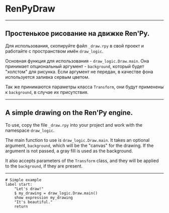 # RenPyDraw

__________________

## Простенькое рисование на движке Ren'Py.

Для использования, скопируйте файл `_draw.rpy` в свой проект и работайте с пространством имён `draw_logic`.

Основная функция для использования - `draw_logic.Draw.main`.
Она принимает опциональный аргумент - `background`, который будет "холстом" для рисунка.
Если аргумент не передан, в качестве фона используется заливка сервым цветом.

Так же принимаются параметры класса `Transform`, они будут применены к `background`, в случае их присутствия.

__________________

## A simple drawing on the Ren'Py engine.

To use, copy the file `_draw.rpy` into your project and work with the namespace `draw_logic`.

The main function to use is `draw_logic.Draw.main`.
It takes an optional argument, `background`, which will be the "canvas" for the drawing.
If the argument is not passed, a gray fill is used as the background.

It also accepts parameters of the `Transform` class, and they will be applied to the `background`, if they are present.

__________________

```renpy
# Simple example
label start:
    "Let's draw!"
    $ my_drawing = draw_logic.Draw.main()
    show expression my_drawing
    "It's beautiful."
    return

```

